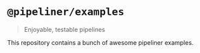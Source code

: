 # `@pipeliner/examples`

> Enjoyable, testable pipelines

This repository contains a bunch of awesome pipeliner examples.
